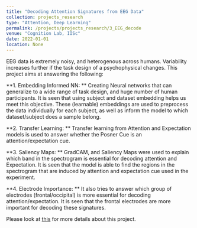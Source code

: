 ```yaml
---
title: "Decoding Attention Signatures from EEG Data"
collection: projects_research
type: "Attention, Deep Learning"
permalink: /projects/projects_research/3_EEG_decode
venue: "Cognition Lab, IISc"
date: 2022-01-01
location: None
---
```


EEG data is extremely noisy, and heterogenous across humans. Variability increases further if the task design of a psychophysical changes. This project aims at answering the following:

**1. Embedding Informed NN: ** Creating Neural networks that can generalize to a wide range of task design, and huge number of human participants. It is seen that using subject and dataset embedding helps us meet this objective. These (learnable) embeddings are used to preprocess the data individually for each subject, as well as inform the model to which dataset/subject does a sample belong.

**2. Transfer Learning: ** Transfer learning from Attention and Expectation models is used to answer whether the Posner Cue is an attention/expectation cue.  

**3. Saliency Maps: ** GradCAM, and Saliency Maps were used to explain which band in the spectrogram is essential for decoding attention and Expectation. It is seen that the model is able to find the regions in the spectrogram that are induced by attention and expectation cue used in the experiment.

**4. Electrode Importance: ** It also tries to answer which group of electrodes (frontal/occipital) is more essential for decoding attention/expectation. It is seen that the frontal electrodes are more important for decoding these signatures. 

Please look at [this](https://www.github.com/mainak-biswas1999) for more details about this project.
